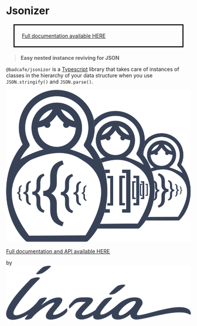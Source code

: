 # Jsonizer 

<div style='margin: 20px; padding: 20px; border: solid 3px'>
    <a href="http://badcafe.github.io/jsonizer">Full documentation available HERE</a>
</div>

> **Easy nested instance reviving for JSON**

`@badcafe/jsonizer` is a [Typescript](https://www.typescriptlang.org/) library that takes care of instances of classes in the hierarchy of your data structure when you use `JSON.stringify()` and `JSON.parse()`.

<p style='align: center'>
    <img src="docs/matryoshka.svg"/>
</p>

<a href="http://badcafe.github.io/jsonizer">Full documentation and API available HERE</a>

<p style='align: center'>
    by
    <img src="docs/inria_logo.svg"/>
</p>
